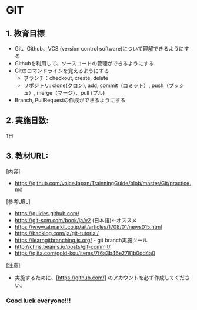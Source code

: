 # GIT

## 1. 教育目標
- Git、Github、VCS (version control software)について理解できるようにする
- Githubを利用して、ソースコードの管理ができるようにする.
- Gitのコマンドラインを覚えるようにする
	+ ブランチ：checkout, create, delete
  	+ リポジトリ: clone(クロン), add, commit（コミット）, push（プッシュ）, merge（マージ）、pull (プル)
- Branch, PullRequestの作成ができるようにする

## 2. 実施日数:
1日
## 3. 教材URL:
[内容]
- https://github.com/voiceJapan/TrainningGuide/blob/master/Git/practice.md

[参考URL]
- https://guides.github.com/
- https://git-scm.com/book/ja/v2 (日本語)←オススメ 
- https://www.atmarkit.co.jp/ait/articles/1708/01/news015.html
- https://backlog.com/ja/git-tutorial/
- https://learngitbranching.js.org/ - git branch実施ツール
- http://chris.beams.io/posts/git-commit/	
- https://qiita.com/gold-kou/items/7f6a3b46e2781b0dd4a0
	
[注意]
- 実施するために、[https://github.com/] のアカウントを必ず作成してください。

### Good luck everyone!!!

